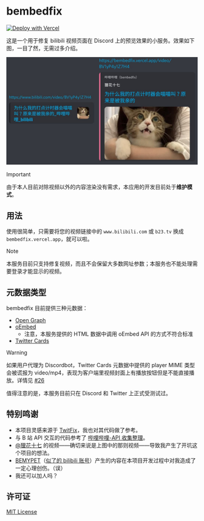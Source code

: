 # bembedfix

[![Deploy with Vercel](https://vercel.com/button)](https://vercel.com/new/clone?repository-url=https%3A%2F%2Fgithub.com%2FDobby233Liu%2Fbembedfix)

这是一个用于修复 bilibili 视频页面在 Discord 上的预览效果的小服务。效果如下图，一目了然，无需过多介绍。

![demo](demo.jpg)

> [!IMPORTANT]
> 由于本人目前对除视频以外的内容渲染没有需求，本应用的开发目前处于**维护模式**。

## 用法

使用很简单，只需要将您的视频链接中的 `www.bilibili.com` 或 `b23.tv` 换成 `bembedfix.vercel.app`，就可以啦。

> [!NOTE]
> 本服务目前只支持修复视频，而且不会保留大多数网址参数；本服务也不能处理需要登录才能显示的视频。

## 元数据类型

bembedfix 目前提供三种元数据：

-   [Open Graph](https://ogp.me/)
-   [oEmbed](https://oembed.com/)
    -   注意，本服务提供的 HTML 数据中调用 oEmbed API 的方式不符合标准
-   [Twitter Cards](https://developer.x.com/en/docs/twitter-for-websites/cards/overview/abouts-cards)

> [!WARNING]
> 如果用户代理为 Discordbot，Twitter Cards 元数据中提供的 player MIME 类型会被谎报为 video/mp4，表现为客户端里视频封面上有播放按钮但是不能直接播放。详情见 [#26][issue-26]

值得注意的是，本服务目前只在 Discord 和 Twitter 上正式受测试过。

[issue-26]: https://github.com/Dobby233Liu/bembedfix/issues/26

## 特别鸣谢

-   本项目灵感来源于 [TwitFix](https://github.com/dylanpdx/BetterTwitFix)，我也对其代码做了参考。
-   与 B 站 API 交互的代码参考了 [哔哩哔哩-API 收集整理](https://github.com/SocialSisterYi/bilibili-API-collect)。
-   [@狸花十七](https://space.bilibili.com/5490502) 的视频——确切来说是上图中的那则视频——导致我产生了开坑这个项目的想法。
-   [BEMYPET][bemypet-kr]（[似了的 bilibili 账号][bemypet-cn-bili]）产生的内容在本项目开发过程中对我造成了一定心理创伤。（误）
-   我还可以加人吗？

[bemypet-kr]: https://www.youtube.com/@bemypet
[bemypet-cn-bili]: https://space.bilibili.com/1677731862

## 许可证

[MIT License](LICENSE)

